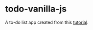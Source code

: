 # todo-vanilla-js

A to-do list app created from this [tutorial](https://codingthesmartway.com/building-a-vanilla-javascript-todo-app-from-start-to-finish-ep-1-introduction-project-setup/).
